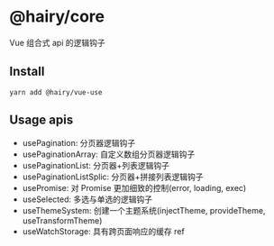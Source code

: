 # @hairy/core

Vue 组合式 api 的逻辑钩子

## Install

`yarn add @hairy/vue-use`

## Usage apis

- usePagination:          分页器逻辑钩子
- usePaginationArray:     自定义数组分页器逻辑钩子
- usePaginationList:      分页器+列表逻辑钩子
- usePaginationListSplic: 分页器+拼接列表逻辑钩子
- usePromise:             对 Promise 更加细致的控制(error, loading, exec)
- useSelected:            多选与单选的逻辑钩子
- useThemeSystem:         创建一个主题系统(injectTheme, provideTheme, useTransformTheme)
- useWatchStorage:        具有跨页面响应的缓存 ref